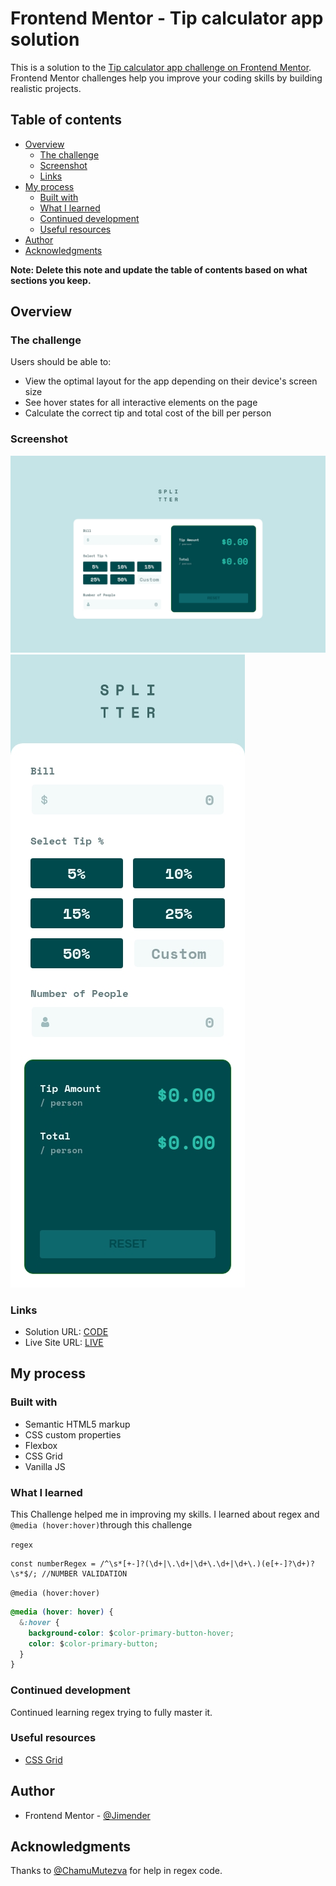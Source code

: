 # Frontend Mentor - Tip calculator app solution

This is a solution to the [Tip calculator app challenge on Frontend Mentor](https://www.frontendmentor.io/challenges/tip-calculator-app-ugJNGbJUX). Frontend Mentor challenges help you improve your coding skills by building realistic projects.

## Table of contents

- [Overview](#overview)
  - [The challenge](#the-challenge)
  - [Screenshot](#screenshot)
  - [Links](#links)
- [My process](#my-process)
  - [Built with](#built-with)
  - [What I learned](#what-i-learned)
  - [Continued development](#continued-development)
  - [Useful resources](#useful-resources)
- [Author](#author)
- [Acknowledgments](#acknowledgments)

**Note: Delete this note and update the table of contents based on what sections you keep.**

## Overview

### The challenge

Users should be able to:

- View the optimal layout for the app depending on their device's screen size
- See hover states for all interactive elements on the page
- Calculate the correct tip and total cost of the bill per person

### Screenshot

![](screenshots/ss-1.jpg)
![](screenshots/ss-2.jpg)

### Links

- Solution URL: [CODE](https://github.com/Jimender/tip-calculator)
- Live Site URL: [LIVE](https://github.com/Jimender/tip-calculator)

## My process

### Built with

- Semantic HTML5 markup
- CSS custom properties
- Flexbox
- CSS Grid
- Vanilla JS

### What I learned

This Challenge helped me in improving my skills. I learned about regex and `@media (hover:hover)`through this challenge

`regex`

```JS
const numberRegex = /^\s*[+-]?(\d+|\.\d+|\d+\.\d+|\d+\.)(e[+-]?\d+)?\s*$/; //NUMBER VALIDATION
```

`@media (hover:hover)`

```CSS
@media (hover: hover) {
  &:hover {
    background-color: $color-primary-button-hover;
    color: $color-primary-button;
  }
}
```

### Continued development

Continued learning regex trying to fully master it.

### Useful resources

- [CSS Grid](https://learncssgrid.com/)

## Author

- Frontend Mentor - [@Jimender](https://www.frontendmentor.io/profile/Jimender)

## Acknowledgments

Thanks to [@ChamuMutezva](https://www.frontendmentor.io/profile/ChamuMutezva) for help in regex code.
